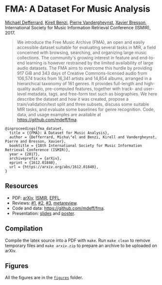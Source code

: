 # FMA: A Dataset For Music Analysis

[Michaël Defferrard](https://deff.ch),
[Kirell Benzi](https://www.kirellbenzi.com),
[Pierre Vandergheynst](https://people.epfl.ch/pierre.vandergheynst),
[Xavier Bresson](https://www.ntu.edu.sg/home/xbresson), \
International Society for Music Information Retrieval Conference (ISMIR), 2017.

> We introduce the Free Music Archive (FMA), an open and easily accessible dataset suitable for evaluating several tasks in MIR, a field concerned with browsing, searching, and organizing large music collections.
> The community's growing interest in feature and end-to-end learning is however restrained by the limited availability of large audio datasets.
> The FMA aims to overcome this hurdle by providing 917 GiB and 343 days of Creative Commons-licensed audio from 106,574 tracks from 16,341 artists and 14,854 albums, arranged in a hierarchical taxonomy of 161 genres.
> It provides full-length and high-quality audio, pre-computed features, together with track- and user-level metadata, tags, and free-form text such as biographies.
> We here describe the dataset and how it was created, propose a train/validation/test split and three subsets, discuss some suitable MIR tasks, and evaluate some baselines for genre recognition.
> Code, data, and usage examples are available at https://github.com/mdeff/fma.

```
@inproceedings{fma_dataset,
  title = {{FMA}: A Dataset for Music Analysis},
  author = {Defferrard, Micha\"el and Benzi, Kirell and Vandergheynst, Pierre and Bresson, Xavier},
  booktitle = {18th International Society for Music Information Retrieval Conference (ISMIR)},
  year = {2017},
  archiveprefix = {arXiv},
  eprint = {1612.01840},
  url = {https://arxiv.org/abs/1612.01840},
}
```

## Resources

* PDF: [arXiv](https://arxiv.org/abs/1612.01840), [ISMIR](https://archives.ismir.net/ismir2017/paper/000075.pdf), [EPFL](https://infoscience.epfl.ch/record/227512).
* Reviews: [#1](ismir_review_1.txt), [#2](ismir_review_2.txt), [#3](ismir_review_3.txt), [metareview](ismir_review_4.txt).
* Code and data: <https://github.com/mdeff/fma>.
* Presentation: [slides](https://doi.org/10.5281/zenodo.1066119) and [poster](https://doi.org/10.5281/zenodo.1035847).

## Compilation

Compile the latex source into a PDF with `make`.
Run `make clean` to remove temporary files and `make arxiv.zip` to prepare an archive to be uploaded on arXiv.

## Figures

All the figures are in the [`figures`](figures/) folder.
